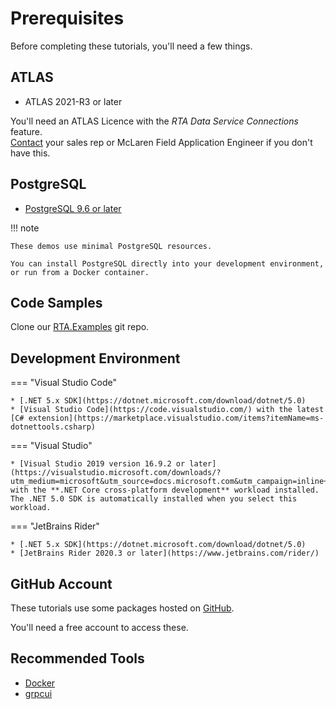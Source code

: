 # Prerequisites

Before completing these tutorials, you'll need a few things.

## ATLAS

* ATLAS 2021-R3 or later

You'll need an ATLAS Licence with the _RTA Data Service Connections_ feature.  
[Contact](https://www.mclaren.com/applied/contact/) your sales rep or McLaren Field Application Engineer if you don't have this.

## PostgreSQL

* [PostgreSQL 9.6 or later](https://www.postgresql.org/)

!!! note

    These demos use minimal PostgreSQL resources.

    You can install PostgreSQL directly into your development environment, or run from a Docker container.  

## Code Samples

Clone our [RTA.Examples](https://github.com/mat-docs/RTA.Examples) git repo.

## Development Environment

=== "Visual Studio Code"

    * [.NET 5.x SDK](https://dotnet.microsoft.com/download/dotnet/5.0)
    * [Visual Studio Code](https://code.visualstudio.com/) with the latest [C# extension](https://marketplace.visualstudio.com/items?itemName=ms-dotnettools.csharp)

=== "Visual Studio"

    * [Visual Studio 2019 version 16.9.2 or later](https://visualstudio.microsoft.com/downloads/?utm_medium=microsoft&utm_source=docs.microsoft.com&utm_campaign=inline+link&utm_content=download+vs2019) with the **.NET Core cross-platform development** workload installed.  
    The .NET 5.0 SDK is automatically installed when you select this workload.

=== "JetBrains Rider"

    * [.NET 5.x SDK](https://dotnet.microsoft.com/download/dotnet/5.0)
    * [JetBrains Rider 2020.3 or later](https://www.jetbrains.com/rider/)

## GitHub Account

These tutorials use some packages hosted on [GitHub](https://github.com/mat-docs/packages).

You'll need a free account to access these.

## Recommended Tools

* [Docker](https://www.docker.com/products/docker-desktop)
* [grpcui](https://github.com/fullstorydev/grpcui/releases)
